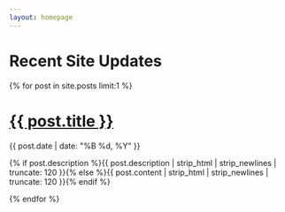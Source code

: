 ```yaml
---
layout: homepage
---
```


<div class="container-fluid">
  <div id="wait_time_container" class="waitTime"></div>
</div>
<div class="container-fluid">
  <div class="row py-5">
    <div class="col-md-12">
      <h1>Recent Site Updates</h1>
      <div class="container-fluid">
        <div class="row">
          {% for post in site.posts limit:1 %}
            <div class="col">
              <h1><a href="{{ site.url }}{{ post.url }}">{{ post.title }}</a></h1>
              <p class="date"><time datetime="{{ post.date | date_to_xmlschema }}" itemprop="datePublished">{{ post.date | date: "%B %d, %Y" }}</time></p>
              <p class="">{% if post.description %}{{ post.description  | strip_html | strip_newlines | truncate: 120 }}{% else %}{{ post.content | strip_html | strip_newlines | truncate: 120 }}{% endif %}</p>
            </div>
          {% endfor %}
        </div>
      </div>
    </div>
  </div>
</div>